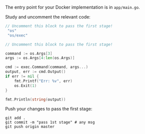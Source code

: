The entry point for your Docker implementation is in `app/main.go`.

Study and uncomment the relevant code: 

```go
// Uncomment this block to pass the first stage!
 "os"
 "os/exec"
```

```go
// Uncomment this block to pass the first stage!

command := os.Args[3]
args := os.Args[4:len(os.Args)]

cmd := exec.Command(command, args...)
output, err := cmd.Output()
if err != nil {
	fmt.Printf("Err: %v", err)
	os.Exit(1)
}

fmt.Println(string(output))
```

Push your changes to pass the first stage:

```
git add .
git commit -m "pass 1st stage" # any msg
git push origin master
```
